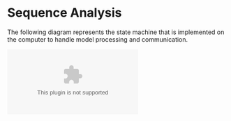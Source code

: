 Sequence Analysis
=================

The following diagram represents the state machine that is implemented on the computer to handle model processing and communication. 

![Transmission flow](transmit.eps)



